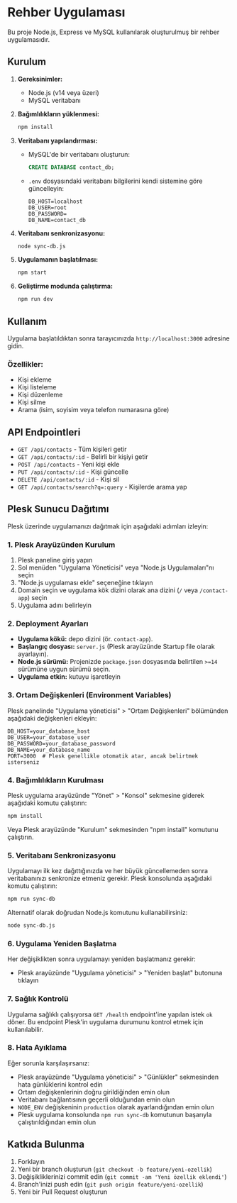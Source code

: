 # Rehber Uygulaması

Bu proje Node.js, Express ve MySQL kullanılarak oluşturulmuş bir rehber uygulamasıdır.

## Kurulum

1. **Gereksinimler:**
   - Node.js (v14 veya üzeri)
   - MySQL veritabanı

2. **Bağımlılıkların yüklenmesi:**
   ```bash
   npm install
   ```

3. **Veritabanı yapılandırması:**
   - MySQL'de bir veritabanı oluşturun:
     ```sql
     CREATE DATABASE contact_db;
     ```
   - `.env` dosyasındaki veritabanı bilgilerini kendi sistemine göre güncelleyin:
     ```
     DB_HOST=localhost
     DB_USER=root
     DB_PASSWORD=
     DB_NAME=contact_db
     ```

4. **Veritabanı senkronizasyonu:**
   ```bash
   node sync-db.js
   ```

5. **Uygulamanın başlatılması:**
   ```bash
   npm start
   ```

6. **Geliştirme modunda çalıştırma:**
   ```bash
   npm run dev
   ```

## Kullanım

Uygulama başlatıldıktan sonra tarayıcınızda `http://localhost:3000` adresine gidin.

### Özellikler:
- Kişi ekleme
- Kişi listeleme
- Kişi düzenleme
- Kişi silme
- Arama (isim, soyisim veya telefon numarasına göre)

## API Endpointleri

- `GET /api/contacts` - Tüm kişileri getir
- `GET /api/contacts/:id` - Belirli bir kişiyi getir
- `POST /api/contacts` - Yeni kişi ekle
- `PUT /api/contacts/:id` - Kişi güncelle
- `DELETE /api/contacts/:id` - Kişi sil
- `GET /api/contacts/search?q=:query` - Kişilerde arama yap

## Plesk Sunucu Dağıtımı

Plesk üzerinde uygulamanızı dağıtmak için aşağıdaki adımları izleyin:

### 1. Plesk Arayüzünden Kurulum

1. Plesk paneline giriş yapın
2. Sol menüden "Uygulama Yöneticisi" veya "Node.js Uygulamaları"nı seçin
3. "Node.js uygulaması ekle" seçeneğine tıklayın
4. Domain seçin ve uygulama kök dizini olarak ana dizini (`/` veya `/contact-app`) seçin
5. Uygulama adını belirleyin

### 2. Deployment Ayarları

- **Uygulama kökü:** depo dizini (ör. `contact-app`).
- **Başlangıç dosyası:** `server.js` (Plesk arayüzünde Startup file olarak ayarlayın).
- **Node.js sürümü:** Projenizde `package.json` dosyasında belirtilen `>=14` sürümüne uygun sürümü seçin.
- **Uygulama etkin:** kutuyu işaretleyin

### 3. Ortam Değişkenleri (Environment Variables)

Plesk panelinde "Uygulama yöneticisi" > "Ortam Değişkenleri" bölümünden aşağıdaki değişkenleri ekleyin:

```
DB_HOST=your_database_host
DB_USER=your_database_user
DB_PASSWORD=your_database_password
DB_NAME=your_database_name
PORT=3000  # Plesk genellikle otomatik atar, ancak belirtmek isterseniz
```

### 4. Bağımlılıkların Kurulması

Plesk uygulama arayüzünde "Yönet" > "Konsol" sekmesine giderek aşağıdaki komutu çalıştırın:

```bash
npm install
```

Veya Plesk arayüzünde "Kurulum" sekmesinden "npm install" komutunu çalıştırın.

### 5. Veritabanı Senkronizasyonu

Uygulamayı ilk kez dağıttığınızda ve her büyük güncellemeden sonra veritabanınızı senkronize etmeniz gerekir. Plesk konsolunda aşağıdaki komutu çalıştırın:

```bash
npm run sync-db
```

Alternatif olarak doğrudan Node.js komutunu kullanabilirsiniz:
```bash
node sync-db.js
```

### 6. Uygulama Yeniden Başlatma

Her değişiklikten sonra uygulamayı yeniden başlatmanız gerekir:
- Plesk arayüzünde "Uygulama yöneticisi" > "Yeniden başlat" butonuna tıklayın

### 7. Sağlık Kontrolü

Uygulama sağlıklı çalışıyorsa `GET /health` endpoint'ine yapılan istek `ok` döner. Bu endpoint Plesk'in uygulama durumunu kontrol etmek için kullanılabilir.

### 8. Hata Ayıklama

Eğer sorunla karşılaşırsanız:
- Plesk arayüzünde "Uygulama yöneticisi" > "Günlükler" sekmesinden hata günlüklerini kontrol edin
- Ortam değişkenlerinin doğru girildiğinden emin olun
- Veritabanı bağlantısının geçerli olduğundan emin olun
- `NODE_ENV` değişkeninin `production` olarak ayarlandığından emin olun
- Plesk uygulama konsolunda `npm run sync-db` komutunun başarıyla çalıştırıldığından emin olun

## Katkıda Bulunma

1. Forklayın
2. Yeni bir branch oluşturun (`git checkout -b feature/yeni-ozellik`)
3. Değişikliklerinizi commit edin (`git commit -am 'Yeni özellik eklendi'`)
4. Branch'inizi push edin (`git push origin feature/yeni-ozellik`)
5. Yeni bir Pull Request oluşturun
